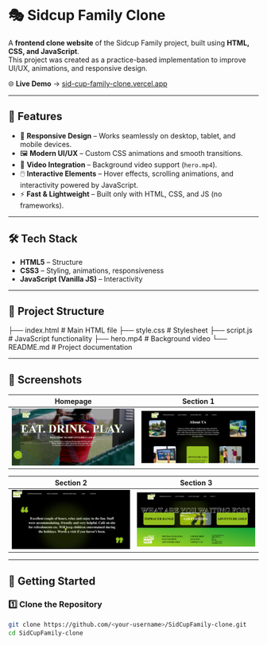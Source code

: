 # 🎭 Sidcup Family Clone  

A **frontend clone website** of the Sidcup Family project, built using **HTML, CSS, and JavaScript**.  
This project was created as a practice-based implementation to improve UI/UX, animations, and responsive design.  

🌐 **Live Demo** → [sid-cup-family-clone.vercel.app](https://sid-cup-family-clone.vercel.app)  

---

## 📌 Features  

- 🎨 **Responsive Design** – Works seamlessly on desktop, tablet, and mobile devices.  
- 🖼️ **Modern UI/UX** – Custom CSS animations and smooth transitions.  
- 🎥 **Video Integration** – Background video support (`hero.mp4`).  
- 🖱️ **Interactive Elements** – Hover effects, scrolling animations, and interactivity powered by JavaScript.  
- ⚡ **Fast & Lightweight** – Built only with HTML, CSS, and JS (no frameworks).  

---

## 🛠️ Tech Stack  

- **HTML5** – Structure  
- **CSS3** – Styling, animations, responsiveness  
- **JavaScript (Vanilla JS)** – Interactivity  

---

## 📂 Project Structure  

├── index.html # Main HTML file
├── style.css # Stylesheet
├── script.js # JavaScript functionality
├── hero.mp4 # Background video
└── README.md # Project documentation

---

## 📸 Screenshots  

| Homepage | Section 1 |
|----------|-----------|
| ![Homepage](https://github.com/Abhijit1Maity/SidCupFamily-clone/blob/59a019e7b4be5285099d4b1f76af80bc30d1c899/Screenshot%202025-08-17%20023249.png) | ![Section 1](https://github.com/Abhijit1Maity/SidCupFamily-clone/blob/59a019e7b4be5285099d4b1f76af80bc30d1c899/Screenshot%202025-08-17%20023401.png) |

| Section 2 | Section 3 |
|-----------|-----------|
| ![Section 2](https://github.com/Abhijit1Maity/SidCupFamily-clone/blob/59a019e7b4be5285099d4b1f76af80bc30d1c899/Screenshot%202025-08-17%20023425.png) | ![Section 3](https://github.com/Abhijit1Maity/SidCupFamily-clone/blob/59a019e7b4be5285099d4b1f76af80bc30d1c899/Screenshot%202025-08-17%20023451.png) |

---

## 🚀 Getting Started  

### 1️⃣ Clone the Repository  
```bash
git clone https://github.com/<your-username>/SidCupFamily-clone.git
cd SidCupFamily-clone
